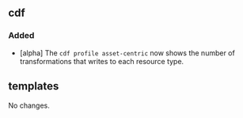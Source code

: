 ## cdf 

### Added

- [alpha] The `cdf profile asset-centric` now shows the number of
transformations that writes to each resource type.

## templates

No changes.
